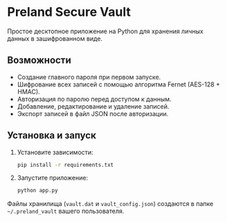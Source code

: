 # Preland Secure Vault

Простое десктопное приложение на Python для хранения личных данных в зашифрованном виде.

## Возможности

- Создание главного пароля при первом запуске.
- Шифрование всех записей с помощью алгоритма Fernet (AES-128 + HMAC).
- Авторизация по паролю перед доступом к данным.
- Добавление, редактирование и удаление записей.
- Экспорт записей в файл JSON после авторизации.

## Установка и запуск

1. Установите зависимости:

   ```bash
   pip install -r requirements.txt
   ```

2. Запустите приложение:

   ```bash
   python app.py
   ```

Файлы хранилища (`vault.dat` и `vault_config.json`) создаются в папке `~/.preland_vault` вашего пользователя.
